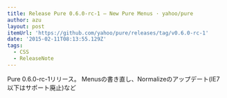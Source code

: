 ```yaml
---
title: Release Pure 0.6.0-rc-1 – New Pure Menus · yahoo/pure
author: azu
layout: post
itemUrl: 'https://github.com/yahoo/pure/releases/tag/v0.6.0-rc-1'
date: '2015-02-11T08:13:55.129Z'
tags:
  - CSS
  - ReleaseNote
---
```

Pure 0.6.0-rc-1リリース。
Menusの書き直し、Normalizeのアップデート(IE7以下はサポート廃止)など
